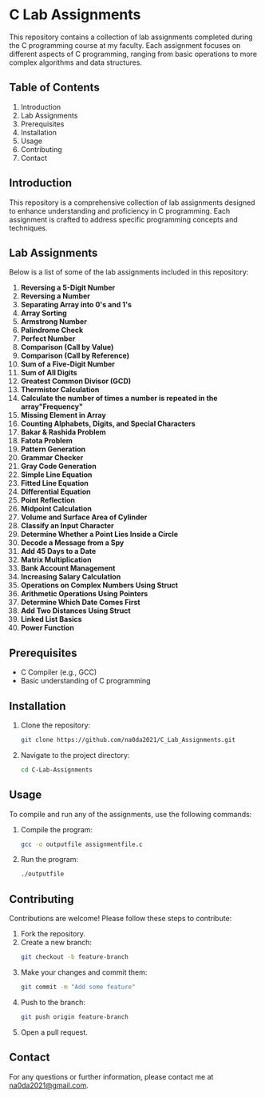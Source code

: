 # C Lab Assignments

This repository contains a collection of lab assignments completed during the C programming course at my faculty. Each assignment focuses on different aspects of C programming, ranging from basic operations to more complex algorithms and data structures.

## Table of Contents
1. Introduction
2. Lab Assignments
3. Prerequisites
4. Installation
5. Usage
6. Contributing
7. Contact

## Introduction
This repository is a comprehensive collection of lab assignments designed to enhance understanding and proficiency in C programming. Each assignment is crafted to address specific programming concepts and techniques.

## Lab Assignments
Below is a list of some of the lab assignments included in this repository:

1. **Reversing a 5-Digit Number**
2. **Reversing a Number**
3. **Separating Array into 0's and 1's**
4. **Array Sorting**
5. **Armstrong Number**
6. **Palindrome Check**
7. **Perfect Number**
8. **Comparison (Call by Value)**
9. **Comparison (Call by Reference)**
10. **Sum of a Five-Digit Number**
11. **Sum of All Digits**
12. **Greatest Common Divisor (GCD)**
13. **Thermistor Calculation**
14. **Calculate the number of times a number is repeated in the array"Frequency"**
15. **Missing Element in Array**
16. **Counting Alphabets, Digits, and Special Characters**
17. **Bakar & Rashida Problem**
18. **Fatota Problem**
19. **Pattern Generation**
20. **Grammar Checker**
21. **Gray Code Generation**
22. **Simple Line Equation**
23. **Fitted Line Equation**
24. **Differential Equation**
25. **Point Reflection**
26. **Midpoint Calculation**
27. **Volume and Surface Area of Cylinder**
28. **Classify an Input Character**
29. **Determine Whether a Point Lies Inside a Circle**
30. **Decode a Message from a Spy**
31. **Add 45 Days to a Date**
32. **Matrix Multiplication**
33. **Bank Account Management**
34. **Increasing Salary Calculation**
35. **Operations on Complex Numbers Using Struct**
36. **Arithmetic Operations Using Pointers**
37. **Determine Which Date Comes First**
38. **Add Two Distances Using Struct**
39. **Linked List Basics**
40. **Power Function**

## Prerequisites
- C Compiler (e.g., GCC)
- Basic understanding of C programming

## Installation
1. Clone the repository:
    ```sh
    git clone https://github.com/na0da2021/C_Lab_Assignments.git
    ```
2. Navigate to the project directory:
    ```sh
    cd C-Lab-Assignments
    ```

## Usage
To compile and run any of the assignments, use the following commands:
1. Compile the program:
    ```sh
    gcc -o outputfile assignmentfile.c
    ```
2. Run the program:
    ```sh
    ./outputfile
    ```

## Contributing
Contributions are welcome! Please follow these steps to contribute:
1. Fork the repository.
2. Create a new branch:
    ```sh
    git checkout -b feature-branch
    ```
3. Make your changes and commit them:
    ```sh
    git commit -m "Add some feature"
    ```
4. Push to the branch:
    ```sh
    git push origin feature-branch
    ```
5. Open a pull request.

## Contact
For any questions or further information, please contact me at na0da2021@gmail.com.
